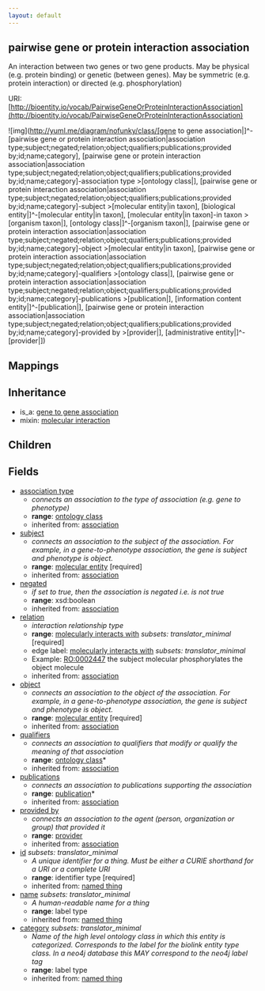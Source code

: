 ```yaml
---
layout: default
---
```


## pairwise gene or protein interaction association


An interaction between two genes or two gene products. May be physical (e.g. protein binding) or genetic (between genes). May be symmetric (e.g. protein interaction) or directed (e.g. phosphorylation)

URI: [http://bioentity.io/vocab/PairwiseGeneOrProteinInteractionAssociation](http://bioentity.io/vocab/PairwiseGeneOrProteinInteractionAssociation)


![img](http://yuml.me/diagram/nofunky/class/[gene to gene association|]^-[pairwise gene or protein interaction association|association type;subject;negated;relation;object;qualifiers;publications;provided by;id;name;category], [pairwise gene or protein interaction association|association type;subject;negated;relation;object;qualifiers;publications;provided by;id;name;category]-association type >[ontology class|], [pairwise gene or protein interaction association|association type;subject;negated;relation;object;qualifiers;publications;provided by;id;name;category]-subject >[molecular entity|in taxon], [biological entity|]^-[molecular entity|in taxon], [molecular entity|in taxon]-in taxon >[organism taxon|], [ontology class|]^-[organism taxon|], [pairwise gene or protein interaction association|association type;subject;negated;relation;object;qualifiers;publications;provided by;id;name;category]-object >[molecular entity|in taxon], [pairwise gene or protein interaction association|association type;subject;negated;relation;object;qualifiers;publications;provided by;id;name;category]-qualifiers >[ontology class|], [pairwise gene or protein interaction association|association type;subject;negated;relation;object;qualifiers;publications;provided by;id;name;category]-publications >[publication|], [information content entity|]^-[publication|], [pairwise gene or protein interaction association|association type;subject;negated;relation;object;qualifiers;publications;provided by;id;name;category]-provided by >[provider|], [administrative entity|]^-[provider|])
## Mappings


## Inheritance

 *  is_a: [gene to gene association](GeneToGeneAssociation.html)
 *  mixin: [molecular interaction](MolecularInteraction.html)

## Children



## Fields

 * [association type](association_type.html)
    * _connects an association to the type of association (e.g. gene to phenotype)_
    * __range__: [ontology class](OntologyClass.html)
    * inherited from: [association](Association.html)
 * [subject](subject.html)
    * _connects an association to the subject of the association. For example, in a gene-to-phenotype association, the gene is subject and phenotype is object._
    * __range__: [molecular entity](MolecularEntity.html) [required]
    * inherited from: [association](Association.html)
 * [negated](negated.html)
    * _if set to true, then the association is negated i.e. is not true_
    * __range__: xsd:boolean
    * inherited from: [association](Association.html)
 * [relation](relation.html)
    * _interaction relationship type_
    * __range__: [molecularly interacts with](molecularly_interacts_with.html) *subsets: translator_minimal* [required]
    * edge label: [molecularly interacts with](molecularly_interacts_with.html) *subsets: translator_minimal*
    * Example: [RO:0002447](http://purl.obolibrary.org/obo/RO_0002447) the subject molecular phosphorylates the object molecule
    * inherited from: [association](Association.html)
 * [object](object.html)
    * _connects an association to the object of the association. For example, in a gene-to-phenotype association, the gene is subject and phenotype is object._
    * __range__: [molecular entity](MolecularEntity.html) [required]
    * inherited from: [association](Association.html)
 * [qualifiers](qualifiers.html)
    * _connects an association to qualifiers that modify or qualify the meaning of that association_
    * __range__: [ontology class](OntologyClass.html)*
    * inherited from: [association](Association.html)
 * [publications](publications.html)
    * _connects an association to publications supporting the association_
    * __range__: [publication](Publication.html)*
    * inherited from: [association](Association.html)
 * [provided by](provided_by.html)
    * _connects an association to the agent (person, organization or group) that provided it_
    * __range__: [provider](Provider.html)
    * inherited from: [association](Association.html)
 * [id](id.html) *subsets: translator_minimal*
    * _A unique identifier for a thing. Must be either a CURIE shorthand for a URI or a complete URI_
    * __range__: identifier type [required]
    * inherited from: [named thing](NamedThing.html)
 * [name](name.html) *subsets: translator_minimal*
    * _A human-readable name for a thing_
    * __range__: label type
    * inherited from: [named thing](NamedThing.html)
 * [category](category.html) *subsets: translator_minimal*
    * _Name of the high level ontology class in which this entity is categorized. Corresponds to the label for the biolink entity type class. In a neo4j database this MAY correspond to the neo4j label tag_
    * __range__: label type
    * inherited from: [named thing](NamedThing.html)
